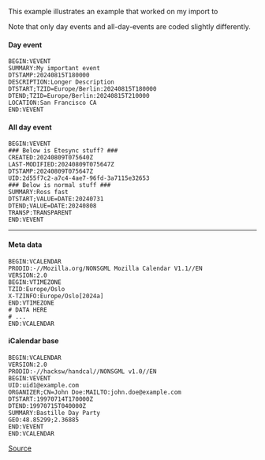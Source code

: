 This example illustrates an example that worked on my import to

Note that only day events and all-day-events are coded slightly differently. 

#### Day event

```{ics}
BEGIN:VEVENT
SUMMARY:My important event
DTSTAMP:20240815T180000
DESCRIPTION:Longer Description
DTSTART;TZID=Europe/Berlin:20240815T180000
DTEND;TZID=Europe/Berlin:20240815T210000
LOCATION:San Francisco CA
END:VEVENT
```

#### All day event

```{ics}
BEGIN:VEVENT
### Below is Etesync stuff? ###
CREATED:20240809T075640Z
LAST-MODIFIED:20240809T075647Z
DTSTAMP:20240809T075647Z
UID:2d55f7c2-a7c4-4ae7-96fd-3a7115e32653
### Below is normal stuff ###
SUMMARY:Ross fast
DTSTART;VALUE=DATE:20240731
DTEND;VALUE=DATE:20240808
TRANSP:TRANSPARENT
END:VEVENT
```

---

#### Meta data

```{ics}
BEGIN:VCALENDAR
PRODID:-//Mozilla.org/NONSGML Mozilla Calendar V1.1//EN
VERSION:2.0
BEGIN:VTIMEZONE
TZID:Europe/Oslo
X-TZINFO:Europe/Oslo[2024a]
END:VTIMEZONE
# DATA HERE
# ...
END:VCALENDAR
```

#### iCalendar base

```{ics}
BEGIN:VCALENDAR
VERSION:2.0
PRODID:-//hacksw/handcal//NONSGML v1.0//EN
BEGIN:VEVENT
UID:uid1@example.com
ORGANIZER;CN=John Doe:MAILTO:john.doe@example.com
DTSTART:19970714T170000Z
DTEND:19970715T040000Z
SUMMARY:Bastille Day Party
GEO:48.85299;2.36885
END:VEVENT
END:VCALENDAR
```

[Source](https://en.wikipedia.org/wiki/ICalendar)
